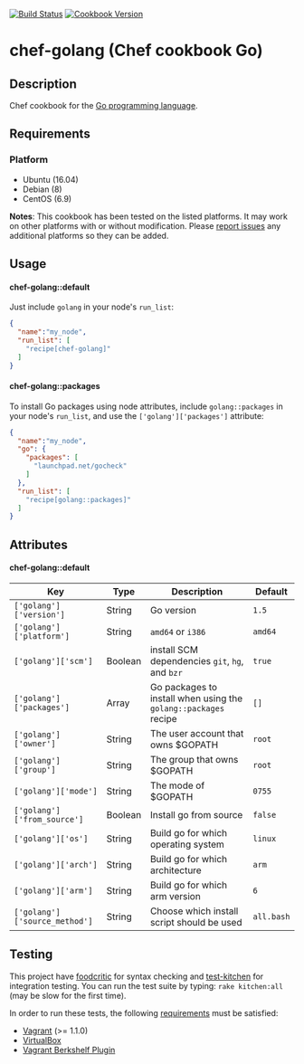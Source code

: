[![Build Status](https://travis-ci.org/NOX73/chef-golang.svg?branch=master)](https://travis-ci.org/NOX73/chef-golang)
[![Cookbook Version](https://img.shields.io/cookbook/v/golang.svg?style=flat)](https://supermarket.chef.io/cookbooks/golang)

# chef-golang (Chef cookbook Go)

## Description

Chef cookbook for the [Go programming language](http://golang.org/).

##  Requirements

### Platform

* Ubuntu (16.04)
* Debian (8)
* CentOS (6.9)

**Notes**: This cookbook has been tested on the listed platforms. It may work on other platforms with or without modification. Please [report issues](https://github.com/NOX73/chef-golang/issues) any additional platforms so they can be added.


## Usage

#### chef-golang::default

Just include `golang` in your node's `run_list`:

```json
{
  "name":"my_node",
  "run_list": [
    "recipe[chef-golang]"
  ]
}
```

#### chef-golang::packages

To install Go packages using node attributes, include `golang::packages` in your node's `run_list`, and use the `['golang']['packages']` attribute:

```json
{
  "name":"my_node",
  "go": {
    "packages": [
      "launchpad.net/gocheck"
    ]
  },
  "run_list": [
    "recipe[golang::packages]"
  ]
}
```


## Attributes

#### chef-golang::default

Key | Type | Description | Default
--- | ---- | ----------- | -------
`['golang']['version']` | String | Go version | `1.5`
`['golang']['platform']` | String | `amd64` or `i386` | `amd64`
`['golang']['scm']` | Boolean | install SCM dependencies `git`, `hg`, and `bzr` | `true`
`['golang']['packages']` | Array | Go packages to install when using the `golang::packages` recipe | `[]`
`['golang']['owner']` | String | The user account that owns $GOPATH | `root`
`['golang']['group']` | String | The group that owns $GOPATH | `root`
`['golang']['mode']` | String | The mode of $GOPATH | `0755`
`['golang']['from_source']` | Boolean | Install go from source | `false`
`['golang']['os']` | String | Build go for which operating system | `linux`
`['golang']['arch']` | String | Build go for which architecture | `arm`
`['golang']['arm']` | String | Build go for which arm version | `6`
`['golang']['source_method']` | String | Choose which install script should be used | `all.bash`

## Testing

This project have [foodcritic](https://github.com/acrmp/foodcritic) for syntax checking and
[test-kitchen](https://github.com/opscode/test-kitchen) for integration testing. You can run the test suite by
typing: `rake kitchen:all` (may be slow for the first time).

In order to run these tests, the following
[requirements](https://github.com/opscode/kitchen-vagrant#-requirements) must be
satisfied:

* [Vagrant](http://vagrantup.com/) (>= 1.1.0)
* [VirtualBox](https://www.virtualbox.org/)
* [Vagrant Berkshelf Plugin](http://rubygems.org/gems/vagrant-berkshelf)
